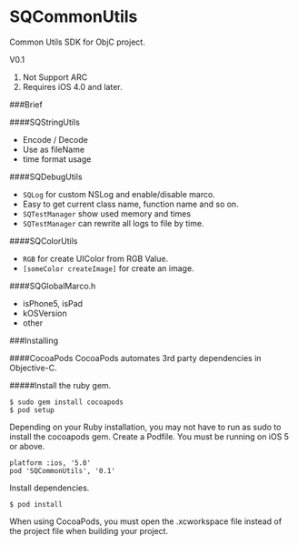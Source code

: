 SQCommonUtils
=============

Common Utils SDK for ObjC project.

V0.1

1.	Not Support ARC
2.	Requires iOS 4.0 and later.

###Brief

####SQStringUtils
*	Encode / Decode
*	Use as fileName
*	time format usage

####SQDebugUtils
*	`SQLog` for custom NSLog and enable/disable marco.
*	Easy to get current class name, function name and so on.
*	`SQTestManager` show used memory and times
*	`SQTestManager` can rewrite all logs to file by time.

####SQColorUtils

*	`RGB` for create UIColor from RGB Value.
*	`[someColor createImage]` for create an image.

####SQGlobalMarco.h
*	isPhone5, isPad
*	kOSVersion
*	other

###Installing

####CocoaPods
CocoaPods automates 3rd party dependencies in Objective-C.

#####Install the ruby gem.

```
$ sudo gem install cocoapods
$ pod setup
```

Depending on your Ruby installation, you may not have to run as sudo to install the cocoapods gem. Create a Podfile. You must be running on iOS 5 or above.

```
platform :ios, '5.0'
pod 'SQCommonUtils', '0.1'
```

Install dependencies.

```
$ pod install
```

When using CocoaPods, you must open the .xcworkspace file instead of the project file when building your project.